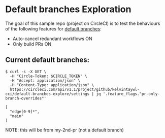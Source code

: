 # Default branches Exploration

The goal of this sample repo (project on CircleCI) is to test the behaviours of the following features for [default branches](https://support.circleci.com/hc/en-us/articles/15222074173723-How-to-allowlist-additional-branches-for-Only-Build-Pull-Requests):

- Auto-cancel redundant workflows ON
- Only build PRs ON

## Current default branches:

```console
$ curl -s -X GET \
  -H "Circle-Token: $CIRCLE_TOKEN" \
  -H "Accept: application/json" \
  -H "Content-Type: application/json" \
  https://circleci.com/api/v1.1/project/github/kelvintaywl-cci/default-branches-explore/settings | jq '.feature_flags."pr-only-branch-overrides"'

[
  "edge[0-9]*",
  "main"
]
```

NOTE: this will be from my-2nd-pr (not a default branch)
